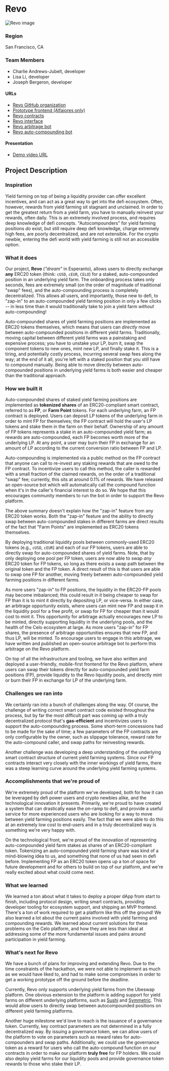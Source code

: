 # Revo

![Revo image](https://raw.githubusercontent.com/revo-market/revo-interface/main/public/images/app-icon.png)

### Region
San Francisco, CA

### Team Members
- Charlie Andrews-Jubelt, developer
- Lisa Li, developer
- Joseph Bergeron, developer

#### URLs
* [Revo GitHub organization](https://github.com/revo-market)
* [Prototype frontend (Alfajores only)](https://disco-circuit-333421.ue.r.appspot.com/)
* [Revo contracts](./codebase/contracts/)
* [Revo interface](https://github.com/revo-market/revo-interface)
* [Revo arbitrage bot](https://github.com/revo-market/revo-arbitrage-bot)
* [Revo auto-compounding bot](./codebase/scripts/compound.ts)

#### Presentation
* [Demo video URL]()

## Project Description
### Inspiration

Yield farming on top of being a liquidity provider can offer excellent incentives, and can act as a great way to get into the defi ecosystem. Often, however, rewards from yield farming sit stagnant and unclaimed. In order to get the greatest return from a yield farm, you have to manually reinvest your rewards, often daily. This is an extremely involved process, and requires deep knowledge of defi concepts. "Autocompounders" for yield farming positions _do_ exist, but still require deep defi knowledge, charge extremely high fees, are poorly decentralized, and are not extensible. For the crypto newbie, entering the defi world with yield farming is still not an accessible option.

### What it does

Our project, **Revo** (_"dream"_ in Esperanto), allows users to directly exchange **any** ERC20 token (think: `cUSD`, `cEUR`, `CELO`) for a staked, auto-compounded position in an underlying yield farm. The onboarding process takes only seconds, fees are extremely small (on the order of magnitude of traditional "swap" fees), and the auto-compounding process is completely decentralized. This allows all users, and importantly, those new to defi, to "zap-in" to an auto-compounded yield farming position in only a few clicks -- in less time than it would traditionally take to join a yield farm _without_ auto-compounding!

Auto-compounded shares of yield farming positions are implemented as ERC20 tokens themselves, which means that users can _directly_ move between auto-compounded positions in different yield farms. Traditionally, moving capital between different yield farms was a painstaking and expensive process; you have to unstake your LP, burn it, swap the component tokens to new ones, mint new LP, and finally stake it. This is a tiring, and potentially costly process, incurring several swap fees along the way; at the end of it all, you're left with a staked position that you _still_ have to compound manually. Being able to move directly between auto-compounded positions in underlying yield farms is both easier and cheaper than the traditional approach.

### How we built it

Auto-compounded shares of staked yield farming positions are implemented as **tokenized shares** of an ERC20-compliant smart contract, referred to as **FP**, or __Farm Point__ tokens. For each underlying farm, an FP contract is deployed. Users can deposit LP tokens of the underlying farm in order to mint FP for themselves; the FP contract will hold the user's LP tokens and stake them in the farm on their behalf. Ownership of any amount of FP tokens represents a stake in an auto-compounded yield farm; as rewards are auto-compounded, each FP becomes worth more of the underlying LP. At any point, a user may burn their FP in exchange for an amount of LP according to the current conversion ratio between FP and LP.

Auto-compounding is implemented via a public method on the FP contract that anyone can call to re-invest any staking rewards that are owed to the FP contract. To incentivize users to call this method, the caller is rewarded with a small fraction of the claimed rewards, on the order of a traditional "swap" fee; currently, this sits at around 0.1% of rewards. We have released an open-source bot which will automatically call the compound function when it's in the caller's financial interest to do so. We hope that this encourages community members to run the bot in order to support the Revo platform.

The above summary doesn't explain how the "zap-in" feature from any ERC20 token works. Both the "zap-in" feature and the ability to directly swap between auto-compounded stakes in different farms are direct results of the fact that "Farm Points" are implemented as ERC20 tokens themselves.

By deploying traditional liquidity pools between commonly-used ERC20 tokens (e.g., `cUSD`, `cEUR`) and each of our FP tokens, users are able to directly swap for auto-compounded shares of yield farms. Note, that by only deploying one pool per FP token, users are now able to swap _any_ ERC20 token for FP tokens, so long as there exists a swap path between the original token and the FP token. A direct result of this is that users are able to swap one FP for another, moving freely between auto-compounded yield farming positions in different farms.

As more users "zap-in" to FP positions, the liquidity in the ERC20-FP pools may become imbalanced; this could result in it being cheaper to swap for FP than it is to mint it directly by depositing LP, or vice-versa. In either case, an arbitrage opportunity exists, where users can mint new FP and swap it in the liquidity pool for a free profit, or swap for FP for cheaper than it would cost to mint it. This opportunity for arbitrage actually encourages new LP to be minted, directly supporting liquidity in the underlying pools, and the health of the Celo ecosystem at large. As more users "zap-in" for FP shares, the presence of arbitrage opportunities ensures that new FP, and thus LP, will be minted. To encourage users to engage in this arbitrage, we have written and published an open-source arbitrage bot to perform this arbitrage on the Revo platform.

On top of all the infrastructure and tooling, we have also written and deployed a user-friendly, mobile-first frontend for the Revo platform, where users can swap their tokens directly for auto-compounded yield farm positions (FP), provide liquidity to the Revo liquidity pools, and directly mint or burn their FP in exchange for LP of the underlying farm.

### Challenges we ran into

We certainly ran into a bunch of challenges along the way. Of course, the challenge of writing correct smart contract code existed throughout the process, but by far the most difficult part was coming up with a truly decentralized protocol that's **gas-efficient** and incentivizes users to support the auto-compounding process. Some short-term concessions had to be made for the sake of time; a few  parameters of the FP contracts are only configurable by the owner, such as slippage tolerance, reward rate for the auto-compound caller, and swap paths for reinvesting rewards.

Another challenge was developing a deep understanding of the underlying smart contract structure of current yield farming systems. Since our FP contracts interact very closely with the inner workings of yield farms, there was a steep learning curve around the underlying yield farming systems.

### Accomplishments that we're proud of

We're extremely proud of the platform we've developed, both for how it can be leveraged by defi power users and crypto newbies alike, and the technological innovation it presents. Primarily, we're proud to have created a system that can drastically ease the on-ramp to defi, and provide a useful service for more experienced users who are looking for a way to move between yield farming positions easily. The fact that we were able to do this at an extremely low cost to end-users and in a truly decentralized way is something we're very happy with.

On the technological front, we're proud of the innovation of representing auto-compounded yield farm stakes as shares of an ERC20-compliant token. Tokenizing an auto-compounded yield farming share was kind of a mind-blowing idea to us, and something that none of us had seen in defi before. Implementing FP as an ERC20 token opens up a ton of space for future development and for others to build on top of our platform, and we're really excited about what could come next.

### What we learned

We learned a ton about what it takes to deploy a proper dApp from start to finish, including protocol design, writing smart contracts, providing developer tooling for ecosystem support, and shipping an MVP frontend. There's a ton of work required to get a platform like this off the ground! We also learned a lot about the current pains involved with yield farming and compounding rewards. We learned about current solutions for these problems on the Celo platform, and how they are less than ideal at addressing some of the more fundamental issues and pains around participation in yield farming.

### What's next for Revo

We have a bunch of plans for improving and extending Revo. Due to the time constraints of the hackathon, we were not able to implement as much as we would have liked to, and had to make some compromises in order to get a working prototype off the ground before the deadline.

Currently, Revo only supports underlying yield farms from the Ubeswap platform. One obvious extension to the platform is adding support for yield farms on different underlying platforms, such as [Sushi](https://sushi.com) and [Symmetric](https://symmetric.finance/). This would allow users to directly swap between autocompounded positions on different yield farming platforms.

Another huge milestone we'd love to reach is the issuance of a governance token. Currently, key contract parameters are not determined in a fully decentralized way. By issuing a governance token, we can allow users of the platform to vote on parameters such as reward rates for auto-compounders and swap paths. Additionally, we could use the governance token as a reward for users who call the auto-compound function on our contracts in order to make our platform __truly free__ for FP holders. We could also deploy yield farms for our liquidity pools and provide governance token rewards to those who stake their LP.



